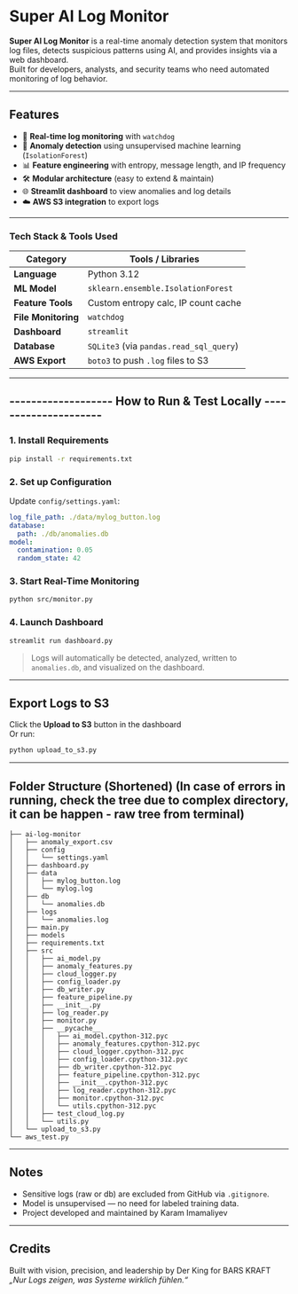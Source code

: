 #  Super AI Log Monitor

**Super AI Log Monitor** is a real-time anomaly detection system that monitors log files, detects suspicious patterns using AI, and provides insights via a web dashboard.  
Built for developers, analysts, and security teams who need automated monitoring of log behavior.

---

##  Features

- 📡 **Real-time log monitoring** with `watchdog`
- 🤖 **Anomaly detection** using unsupervised machine learning (`IsolationForest`)
- 📊 **Feature engineering** with entropy, message length, and IP frequency
- 🛠️ **Modular architecture** (easy to extend & maintain)
- 🌐 **Streamlit dashboard** to view anomalies and log details
- ☁️ **AWS S3 integration** to export logs

---

### Tech Stack & Tools Used

| Category            | Tools / Libraries                          |
|---------------------|--------------------------------------------|
| **Language**         | Python 3.12                                |
| **ML Model**         | `sklearn.ensemble.IsolationForest`         |
| **Feature Tools**    | Custom entropy calc, IP count cache        |
| **File Monitoring**  | `watchdog`                                 |
| **Dashboard**        | `streamlit`                                |
| **Database**         | `SQLite3` (via `pandas.read_sql_query`)    |
| **AWS Export**       | `boto3` to push `.log` files to S3         |

---

## ------------------- How to Run & Test Locally --------------------- 

### 1. Install Requirements
```bash
pip install -r requirements.txt
```

### 2. Set up Configuration
Update `config/settings.yaml`:
```yaml
log_file_path: ./data/mylog_button.log
database:
  path: ./db/anomalies.db
model:
  contamination: 0.05
  random_state: 42
```

### 3. Start Real-Time Monitoring
```bash
python src/monitor.py
```

### 4.  Launch Dashboard
```bash
streamlit run dashboard.py
```

> Logs will automatically be detected, analyzed, written to `anomalies.db`, and visualized on the dashboard.

---

##  Export Logs to S3
Click the **Upload to S3** button in the dashboard  
Or run:
```bash
python upload_to_s3.py
```

---

##  Folder Structure (Shortened) (In case of errors in running, check the tree due to complex directory, it can be happen - raw tree from terminal)
```
├── ai-log-monitor
│   ├── anomaly_export.csv
│   ├── config
│   │   └── settings.yaml
│   ├── dashboard.py
│   ├── data
│   │   ├── mylog_button.log
│   │   └── mylog.log
│   ├── db
│   │   └── anomalies.db
│   ├── logs
│   │   └── anomalies.log
│   ├── main.py
│   ├── models
│   ├── requirements.txt
│   ├── src
│   │   ├── ai_model.py
│   │   ├── anomaly_features.py
│   │   ├── cloud_logger.py
│   │   ├── config_loader.py
│   │   ├── db_writer.py
│   │   ├── feature_pipeline.py
│   │   ├── __init__.py
│   │   ├── log_reader.py
│   │   ├── monitor.py
│   │   ├── __pycache__
│   │   │   ├── ai_model.cpython-312.pyc
│   │   │   ├── anomaly_features.cpython-312.pyc
│   │   │   ├── cloud_logger.cpython-312.pyc
│   │   │   ├── config_loader.cpython-312.pyc
│   │   │   ├── db_writer.cpython-312.pyc
│   │   │   ├── feature_pipeline.cpython-312.pyc
│   │   │   ├── __init__.cpython-312.pyc
│   │   │   ├── log_reader.cpython-312.pyc
│   │   │   ├── monitor.cpython-312.pyc
│   │   │   └── utils.cpython-312.pyc
│   │   ├── test_cloud_log.py
│   │   └── utils.py
│   └── upload_to_s3.py
└── aws_test.py

```

---

##  Notes

-  Sensitive logs (raw or db) are excluded from GitHub via `.gitignore`.
-  Model is unsupervised — no need for labeled training data.
-  Project developed and maintained by Karam Imamaliyev

---

##  Credits

Built with vision, precision, and leadership by Der King for BARS KRAFT 
_„Nur Logs zeigen, was Systeme wirklich fühlen.“_
